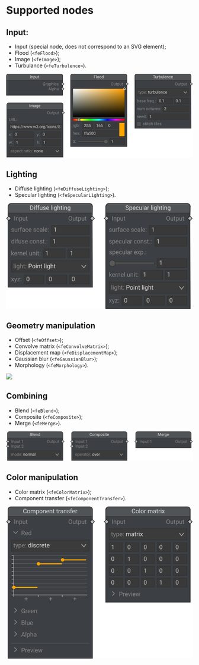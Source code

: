 # Supported nodes

## Input:

* Input (special node, does not correspond to an SVG element);
* Flood (`<feFlood>`);
* Image (`<feImage>`);
* Turbulance (`<feTurbulence>`).

![](samples/input-nodes.svg)


## Lighting

* Diffuse lighting (`<feDiffuseLighting>`);
* Specular lighting (`<feSpecularLighting>`).

![](samples/lighting-nodes.svg)


## Geometry manipulation

* Offset (`<feOffset>`);
* Convolve matrix (`<feConvolveMatrix>`);
* Displacement map (`<feDisplacementMap>`);
* Gaussian blur (`<feGaussianBlur>`);
* Morphology (`<feMorphology>`).

![](sampes/geometry-nodes.svg)


## Combining

* Blend (`<feBlend>`);
* Composite (`<feComposite>`);
* Merge (`<feMerge>`).

![](samples/combining-nodes.svg)


## Color manipulation

* Color matrix (`<feColorMatrix>`);
* Component transfer (`<feComponentTransfer>`).

![](samples/color-nodes.svg)

